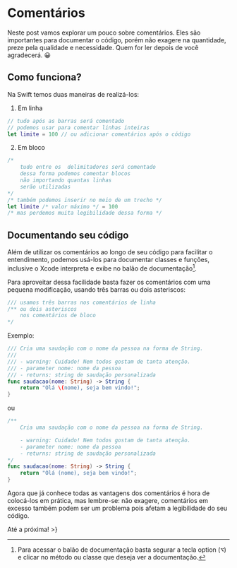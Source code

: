 # Comentários
Neste post vamos explorar um pouco sobre comentários.
Eles são importantes para documentar o código, porém não exagere na quantidade, preze pela qualidade e necessidade. Quem for ler depois de você agradecerá. 😀

## Como funciona?
Na Swift temos duas maneiras de realizá-los:
1. Em linha
```swift
// tudo após as barras será comentado
// podemos usar para comentar linhas inteiras
let limite = 100 // ou adicionar comentários após o código
```
2. Em bloco
```swift
/*
	tudo entre os  delimitadores será comentado
	dessa forma podemos comentar blocos
	não importando quantas linhas
	serão utilizadas
*/
/* também podemos inserir no meio de um trecho */
let limite /* valor máximo */ = 100
/* mas perdemos muita legibilidade dessa forma */
```

## Documentando seu código
Além de utilizar os comentários ao longo de seu código para facilitar o entendimento, podemos usá-los para documentar classes e funções, inclusive o Xcode interpreta e exibe no balão de documentação[^fn-popup-doc].

Para aproveitar dessa facilidade basta fazer os comentários com uma pequena modificação, usando três barras ou dois asteriscos:
```swift
/// usamos três barras nos comentários de linha
/** ou dois asteriscos
	nos comentários de bloco
*/
```

Exemplo:
```swift
/// Cria uma saudação com o nome da pessoa na forma de String.
///
/// - warning: Cuidado! Nem todos gostam de tanta atenção.
/// - parameter nome: nome da pessoa
/// - returns: string de saudação personalizada
func saudacao(nome: String) -> String {
	return "Olá \(nome), seja bem vindo!";
}
```
ou
```swift
/**
	Cria uma saudação com o nome da pessoa na forma de String.

	- warning: Cuidado! Nem todos gostam de tanta atenção.
	- parameter nome: nome da pessoa
	- returns: string de saudação personalizada
*/
func saudacao(nome: String) -> String {
	return "Olá (nome), seja bem vindo!";
}
```

Agora que já conhece todas as vantagens dos comentários é hora de colocá-los em prática, mas lembre-se: não exagere, comentários em excesso também podem ser um problema pois afetam a legibilidade do seu código.

Até a próxima!
\>}

[^fn-popup-doc]: Para acessar o balão de documentação basta segurar a tecla option (<kbd>&#8997;</kbd>) e clicar no método ou classe que deseja ver a documentação.

